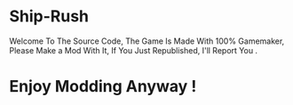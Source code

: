 # Ship-Rush
Welcome To The Source Code, The Game Is Made With 100% Gamemaker,
Please Make a Mod With It, If You Just Republished, I'll Report You .
# Enjoy Modding Anyway !

